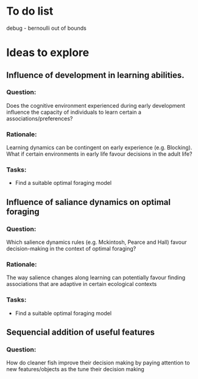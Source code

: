 # To do list
debug - bernoulli out of bounds




# Ideas to explore

## Influence of development in learning abilities. 
### Question:
Does the cognitive environment experienced during early development influence 
the capacity of individuals to learn certain a associations/preferences?
### Rationale:
Learning dynamics can be contingent on early experience (e.g. Blocking). What if
certain environments in early life favour decisions in the adult life?
### Tasks:
- Find a suitable optimal foraging model

## Influence of saliance dynamics on optimal foraging
### Question:
Which salience dynamics rules (e.g. Mckintosh, Pearce and Hall) favour 
decision-making in the context of optimal foraging?
### Rationale:
The way salience changes along learning can potentially favour finding 
associations that are adaptive in certain ecological contexts
### Tasks:
- Find a suitable optimal foraging model


## Sequencial addition of useful features
### Question:
How do cleaner fish improve their decision making by paying attention to 
new features/objects as the tune their decision making
